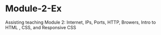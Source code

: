 # Module-2-Ex
Assisting teaching Module 2: Internet, IPs, Ports, HTTP, Browers, Intro to HTML , CSS, and Responsive CSS
